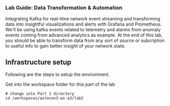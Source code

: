 ### **Lab Guide: Data Transformation & Automation**

Integrating Kafka for real-time network event streaming and transforming data into insightful visualizations and alerts with Grafana and Prometheus. We'll be using kafka events related to telemetry and alarms from anomaly events coming from advanced analytics as example.
At the end of this lab, you should be able to transform data from any sort of source or subcription to useful info to gain better insight of your network state.


## Infrastructure setup

Following are the steps to setup the environment.

Get into the workspace folder for this part of the lab

```shell
# change into Part 1 directory
cd /workspaces/autocon3-ws-a3/lab2
```